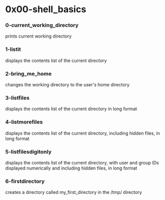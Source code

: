# 0x00-shell_basics

### 0-current_working_directory
prints current working directory

### 1-listit
displays the contents list of the current directory

### 2-bring_me_home
changes the working directory to the user's home directory

### 3-listfiles
displays the contents list of the current directory in long format

### 4-listmorefiles
displays the contents list of the current directory, including hidden
files, in long format

### 5-listfilesdigitonly
displays the contents list of the current directory, with user and group
IDs displayed numerically and including hidden files, in long
format

### 6-firstdirectory
creates a directory called my_first_directory in the /tmp/ directory
